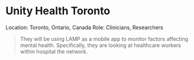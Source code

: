 # Unity Health Toronto

Location: Toronto, Ontario, Canada
Role: Clinicians, Researchers

> They will be using LAMP as a mobile app to monitor factors affecting mental health. Specifically, they are looking at healthcare workers within hospital the network.